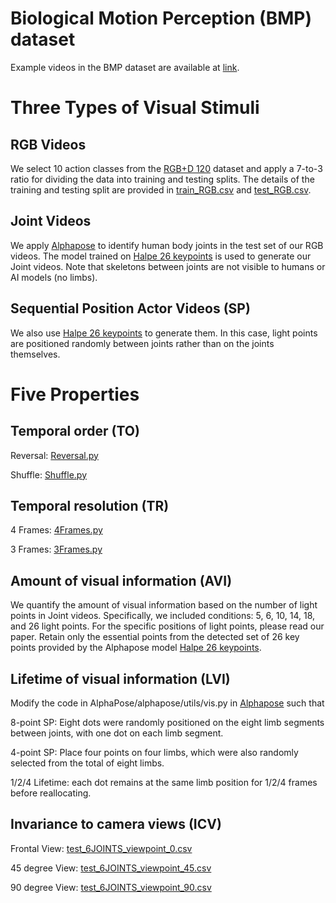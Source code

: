 # Biological Motion Perception (BMP) dataset

Example videos in the BMP dataset are available at [link](https://drive.google.com/file/d/13cb9WdeQiuqmVzVCFMVhkHEadAid-EJ0/view?usp=sharing).

# Three Types of Visual Stimuli

## RGB Videos 

We select 10 action classes from the [RGB+D 120](https://rose1.ntu.edu.sg/dataset/actionRecognition/) dataset and apply a 7-to-3 ratio for dividing the data into training and testing splits. 
The details of the training and testing split are provided in [train_RGB.csv](Protocols/train_RGB.csv) and [test_RGB.csv](Protocols/test_RGB.csv).

## Joint Videos 

We apply [Alphapose](https://github.com/MVIG-SJTU/AlphaPose) to identify human body joints in the test set of our RGB videos. 
The model trained on [Halpe 26 keypoints](https://github.com/Fang-Haoshu/Halpe-FullBody) is used to generate our Joint videos.
Note that skeletons between joints are not visible to humans or AI models (no limbs).

## Sequential Position Actor Videos (SP)

We also use [Halpe 26 keypoints](https://github.com/Fang-Haoshu/Halpe-FullBody) to generate them. In this case, light points are positioned randomly between joints rather than on the joints themselves.

# Five Properties

## Temporal order (TO)

Reversal: [Reversal.py](Dataset/Reversal.py)

Shuffle: [Shuffle.py](Dataset/Shuffle.py)

## Temporal resolution (TR)

4 Frames: [4Frames.py](Dataset/4Frames.py)

3 Frames: [3Frames.py](Dataset/3Frames.py)

## Amount of visual information (AVI)

We quantify the amount of visual information based on the number of light points in Joint videos. 
Specifically, we included conditions: 5, 6, 10, 14, 18, and 26 light points. 
For the specific positions of light points, please read our paper. 
Retain only the essential points from the detected set of 26 key points provided by the Alphapose model [Halpe 26 keypoints](https://github.com/Fang-Haoshu/Halpe-FullBody).

## Lifetime of visual information (LVI)

Modify the code in AlphaPose/alphapose/utils/vis.py in [Alphapose](https://github.com/MVIG-SJTU/AlphaPose) such that 

8-point SP: Eight dots were randomly positioned on the eight limb segments between joints, with one dot on each limb segment.

4-point SP: Place four points on four limbs, which were also randomly selected from the total of eight limbs.

1/2/4 Lifetime: each dot remains at the same limb position for 1/2/4 frames before reallocating.

## Invariance to camera views (ICV)

Frontal View:  [test_6JOINTS_viewpoint_0.csv](Protocols/test_6JOINTS_viewpoint_0.csv)

45 degree View:  [test_6JOINTS_viewpoint_45.csv](Protocols/test_6JOINTS_viewpoint_45.csv)

90 degree View:  [test_6JOINTS_viewpoint_90.csv](Protocols/test_6JOINTS_viewpoint_90.csv)






